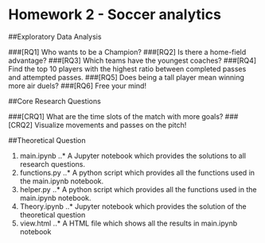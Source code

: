 # Homework 2 - Soccer analytics

##Exploratory Data Analysis

###[RQ1] Who wants to be a Champion?
###[RQ2] Is there a home-field advantage?
###[RQ3] Which teams have the youngest coaches?
###[RQ4] Find the top 10 players with the highest ratio between completed passes and attempted passes.
###[RQ5] Does being a tall player mean winning more air duels?
###[RQ6] Free your mind!

##Core Research Questions

###[CRQ1] What are the time slots of the match with more goals?
###[CRQ2] Visualize movements and passes on the pitch!

##Theoretical Question



1. main.ipynb
..* A Jupyter notebook which provides the solutions to all research questions.
2. functions.py
..* A python script which provides all the functions used in the main.ipynb notebook.
3. helper.py
..* A python script which provides all the functions used in the main.ipynb notebook.
4. Theory.ipynb
..*  Jupyter notebook which provides the solution of the theoretical question
5. view.html
..* A HTML file which shows all the results in main.ipynb notebook